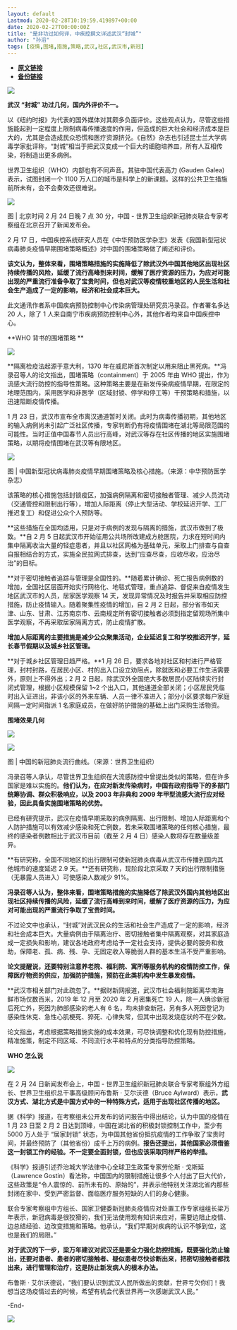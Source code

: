 ```yaml
---
layout: default
Lastmod: 2020-02-28T10:19:59.419897+00:00
date: 2020-02-27T00:00:00Z
title: "是非功过如何评，中疾控撰文详述武汉“封城”"
author: "孙滔"
tags: [疫情,围堵,措施,策略,武汉,社区,武汉市,新冠]
---
```


* [**原文链接**](https://mp.weixin.qq.com/s/lXJU5wJ9L_TrLPTBFYKZww)
* [**备份链接**](http://archive.ph/2tUEn)


![](/images/post/ff8e6777d95a1cbaa4e10d7b274b807d.jpg)

  

**武汉 “封城” 功过几何，国内外评价不一。**

  

以《纽约时报》为代表的国外媒体对其颇多负面评价。这些观点认为，尽管这些措施能起到一定程度上限制病毒传播速度的作用，但造成的巨大社会和经济成本是巨大的，尤其是会造成民众恐慌和医疗资源挤兑。《自然》杂志也引述昆士兰大学病毒学家批评称，“封城”相当于把武汉变成一个巨大的细胞培养皿，所有人互相传染，将制造出更多病例。

  

世界卫生组织（WHO）内部也有不同声音。其驻中国代表高力 (Gauden Galea) 表示，试图封闭一个 1100 万人口的城市是科学上的新课题。这样的公共卫生措施前所未有，会不会奏效还很难说。

  

![](/images/post/e564fa03d5a17aa560b32171acb8bc29.jpg)

图 | 北京时间 2 月 24 日晚 7 点 30 分，中国 - 世界卫生组织新冠肺炎联合专家考察组在北京召开了新闻发布会。

  

2 月 17 日，中国疾控系统研究人员在《中华预防医学杂志》发表《我国新型冠状病毒肺炎疫情早期围堵策略概述》对中国的围堵策略做了阐述和评价。

  

**该文认为，整体来看，围堵策略措施的实施降低了除武汉外中国其他地区出现社区持续传播的风险，延缓了流行高峰到来时间，缓解了医疗资源的压力，为应对可能出现的严重流行准备争取了宝贵时间，但也对武汉等疫情较重地区的人民生活和社会生产造成了一定的影响，经济和社会成本巨大。**

  

此文通讯作者系中国疾病预防控制中心传染病管理处研究员冯录召。作者署名多达 20 人，除了 1 人来自南宁市疾病预防控制中心外，其他作者均来自中国疾控中心。

  

**WHO 背书的围堵策略 **

![](/images/post/989fe6da862f54d65a0430ba9570152d.jpg)

  

**隔离检疫法起源于意大利，1370 年在威尼斯首次制定以用来阻止黑死病。**冯录召等人的论文指出，围堵策略（containment）于 2005 年由 WHO 提出，作为流感大流行防控的指导性策略。这种策略主要是在新发传染病疫情早期，在限定的地理范围内，采用医学和非医学（区域封锁、停学和停工等）干预策略和措施，以迅速阻断疫情传播。

  

1 月 23 日，武汉市宣布全市离汉通道暂时关闭。此时为病毒传播初期，其他地区的输入病例尚未引起广泛社区传播，专家判断仍有将疫情围堵在湖北等局限范围的可能性。当时正值中国春节人员出行高峰，对武汉等存在社区传播的地区实施围堵策略，以期将疫情围堵在武汉等有限地区。

  

![](/images/post/d66e59a7fc2731994b16a8eb29b63ed1.jpg)

图 | 中国新型冠状病毒肺炎疫情早期围堵策略及核心措施。（来源：中华预防医学杂志）

  

该策略的核心措施包括封锁疫区，加强病例隔离和密切接触者管理、减少人员流动（交通管控和限制出行等），增加人际距离（停止大型活动、学校延迟开学、工厂推迟复工）和促进公众个人预防等。

  

**这些措施在全国均适用，只是对于病例的发现与隔离的措施，武汉市做到了极致。**自 2 月 5 日起武汉市开始征用公共场所改建成方舱医院，力求在短时间内集中隔离收治大量的轻症患者，并且以社区网格为基础单元，采取上门排查与自查自报相结合的方式，实施全民拉网式排查，达到”应查尽查，应收尽收，应治尽治”的目标。

  

**对于密切接触者追踪与管理是全国性的。**随着累计确诊、死亡报告病例数的增加，全国社区层面开始实行网格化、地毯式管理，重点追踪、督促来自疫情发生地区武汉市的人员，居家医学观察 14 天，发现异常情况及时报告并采取相应防控措施，防止疫情输入。随着聚集性疫情的增加，自 2 月 2 日起，部分省市如天津、山东、甘肃、江苏南京市、云南规定所有密切接触者必须到指定留观场所集中医学观察，不再采取居家隔离方式，防止疫情扩散。

  

**增加人际距离的主要措施是减少公众聚集活动，企业延迟复工和学校推迟开学，延长春节假期以及城乡社区管理。**

  

**对于城乡社区管理日趋严格。**1 月 26 日，要求各地对社区和村进行严格管理，封村封路，在居民小区、村的出入口设立劝阻点，除就医和必要工作生活需要外，原则上不得外出；2 月 2 日起，除武汉外全国绝大多数居民小区陆续实行封闭式管理，根据小区规模保留 1~2 个出入口，其他通道全部关闭；小区居民凭临时出入证进出，非该小区的外来车辆、人员一律不准进入；部分小区要求每户家庭间隔一定时间指派 1 名家庭成员，在做好防护措施的基础上出门采购生活物资。

  

**围堵效果几何**

![](/images/post/989fe6da862f54d65a0430ba9570152d.jpg)

  

![](/images/post/accbf287591a6ad640fae7ee356fe74e.jpg)

图 | 中国的新冠肺炎流行曲线。（来源：世界卫生组织）

  

冯录召等人承认，尽管世界卫生组织在大流感防控中曾提出类似的策略，但在许多国家是难以实施的。**他们认为，在应对新发传染病时，中国有政府指导下的多部门统筹协调、群众积极响应，以及 2003 年非典和 2009 年甲型流感大流行应对经验，因此具备实施围堵策略的优势。**

  

已经有研究提示，武汉在疫情早期采取的病例隔离、出行限制、增加人际距离和个人防护措施可以有效减少感染和死亡例数，若未采取围堵策略的任何核心措施，最终的感染者例数相比于武汉市目前（截至 2 月 4 日）感染人数将存在数量级差异。

  

**有研究称，全国不同地区的出行限制可使新冠肺炎病毒从武汉市传播到国内其他城市的速度延迟 2.9 天。**还有研究称，现阶段北京采取 7 天的出行限制措施（无暴露人员进入）可使感染人数减少 91%。

  

**冯录召等人认为，整体来看，围堵策略措施的实施降低了除武汉外国内其他地区出现社区持续传播的风险，延缓了流行高峰到来时间，缓解了医疗资源的压力，为应对可能出现的严重流行争取了宝贵时间。**

  

不过论文中也承认，“封城”对武汉民众的生活和社会生产造成了一定的影响，经济和社会成本巨大。大量病例由于隔离治疗、密切接触者集中隔离观察，对其家庭造成一定损失和影响，建议各地政府考虑给予一定社会支持，提供必要的服务和救助，保障老、孤、病、残、孕、无固定收入等脆弱人群的基本生活不受严重影响。

  

**论文提醒说，还要特别注意养老院、福利院、寓所等服务机构的疫情防控工作，保障医疗物资的供应，加强防护措施，预防在此类机构中发生暴发疫情。**

  

**武汉市相关部门对此疏忽了。**据财新网报道，武汉市社会福利院距离华南海鲜市场仅数百米，2019 年 12 月至 2020 年 2 月密集死亡 19 人，除一人确诊新冠后死亡外，死因为肺部感染的老人有 6 名，均未排查新冠，另有多人死因登记为感染性休克、急性心肌梗死、猝死、心律失常，但其中出现发烧症状的不在少数。

  

论文指出，考虑根据策略措施实施的成本效果，可尽快调整和优化现有防控措施，精准施策，制定不同区域、不同流行水平和特点的分类指导防控策略。

  

**WHO 怎么说**

![](/images/post/989fe6da862f54d65a0430ba9570152d.jpg)

  

在 2 月 24 日新闻发布会上，中国 - 世界卫生组织新冠肺炎联合专家考察组外方组长、世界卫生组织总干事高级顾问布鲁斯 · 艾尔沃德（Bruce Aylward）表示，**武汉方式、湖北方式是中国方式中的一种特殊方式，适用于出现社区传播的地区。**

  

据《科学》报道，在考察组未公开发布的访问报告中得出结论，认为中国的疫情在 1 月 23 日至 2 月 2 日达到顶峰，中国在湖北省的积极封锁控制工作中，至少有 5000 万人处于 “居家封锁” 状态，为中国其他省份抵抗疫情的工作争取了宝贵时间，并最终预防了（其他省份）成千上万的病例。**报告还提出，其他国家必须借鉴这一封锁工作的经验。不一定要全面封锁，但也应该采取同样严格的举措。**

  

《科学》报道引述乔治城大学法律中心全球卫生政策专家劳伦斯 · 戈斯延（Lawrence Gostin）看法称，中国国内的限制措施让很多个人付出了巨大代价，这些政策是“令人震惊的、前所未有的、原始的”，并表示他特别关注湖北省内那些封闭在家中、受到严密监督、面临医疗服务短缺的人们的身心健康。

  

联合专家考察组中方组长、国家卫健委新冠肺炎疫情应对处置工作专家组组长梁万年表示，新冠病毒是很狡猾的，我们无法使用现有知识来应对，需要边阻止疫情、边总结经验、边改变措施和策略。他承认，“我们早期对疾病的认识不够到位，这也是我们的局限。”

  

**对于武汉的下一步，梁万年建议对武汉还是要全力强化防控措施，既要强化防止输出，还要对患者、患者的密切接触者、疑似患者尽快诊断出来，把密切接触者都找出来，进行管理和治疗，这是防止新发病人的根本办法。**

  

布鲁斯 · 艾尔沃德说，“我们要认识到武汉人民所做出的贡献，世界亏欠你们！我想当这场疫情过去的时候，希望有机会代表世界再一次感谢武汉人民。”

  

\-End-

  

![](/images/post/15e70eb8559628e15a75208cee2a22f1.jpg)

